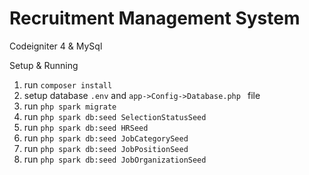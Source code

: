 # Recruitment Management System

Codeigniter 4 & MySql

Setup & Running
1. run `composer install`
2. setup database `.env` and `app->Config->Database.php ` file
3. run `php spark migrate`
4. run `php spark db:seed SelectionStatusSeed`
5. run `php spark db:seed HRSeed`
6. run `php spark db:seed JobCategorySeed`
6. run `php spark db:seed JobPositionSeed`
7. run `php spark db:seed JobOrganizationSeed`
